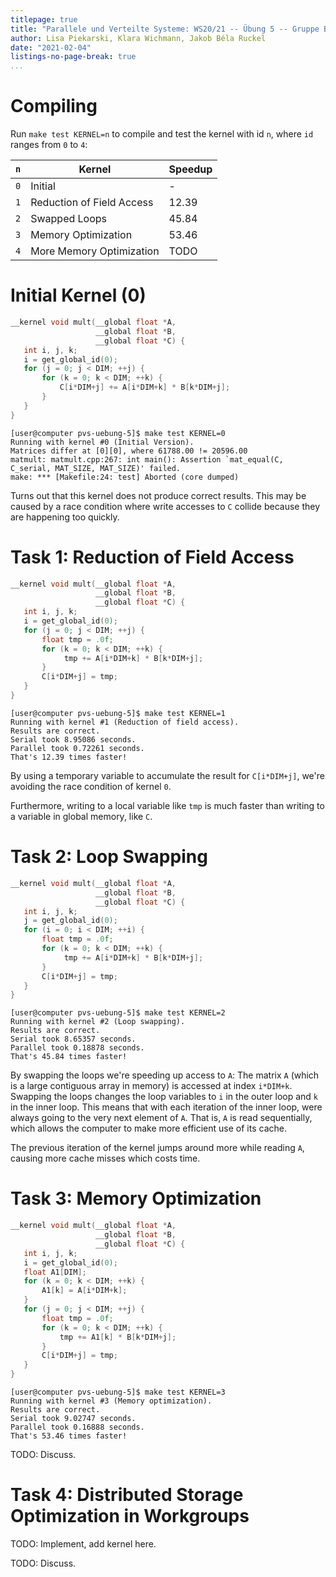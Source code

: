 ```yaml
---
titlepage: true
title: "Parallele und Verteilte Systeme: WS20/21 -- Übung 5 -- Gruppe B"
author: Lisa Piekarski, Klara Wichmann, Jakob Béla Ruckel
date: "2021-02-04"
listings-no-page-break: true
...
```


# Compiling

Run `make test KERNEL=n` to compile and test the kernel with id `n`,
where `id` ranges from `0` to `4`:

| `n` | Kernel | Speedup |
|-----|--------|---------|
| `0` | Initial | - |
| `1` | Reduction of Field Access | 12.39 |
| `2` | Swapped Loops | 45.84 |
| `3` | Memory Optimization | 53.46 |
| `4` | More Memory Optimization | TODO |

# Initial Kernel (0)

```cpp
__kernel void mult(__global float *A,
                   __global float *B,
                   __global float *C) {
   int i, j, k;
   i = get_global_id(0);
   for (j = 0; j < DIM; ++j) {
       for (k = 0; k < DIM; ++k) {
           C[i*DIM+j] += A[i*DIM+k] * B[k*DIM+j];
       }
   }
}
```

```
[user@computer pvs-uebung-5]$ make test KERNEL=0
Running with kernel #0 (Initial Version).
Matrices differ at [0][0], where 61788.00 != 20596.00
matmult: matmult.cpp:267: int main(): Assertion `mat_equal(C, C_serial, MAT_SIZE, MAT_SIZE)' failed.
make: *** [Makefile:24: test] Aborted (core dumped)
```

Turns out that this kernel does not produce correct results.  This may
be caused by a race condition where write accesses to `C` collide
because they are happening too quickly.


# Task 1: Reduction of Field Access

```cpp
__kernel void mult(__global float *A,
                   __global float *B,
                   __global float *C) {
   int i, j, k;
   i = get_global_id(0);
   for (j = 0; j < DIM; ++j) {
       float tmp = .0f;
       for (k = 0; k < DIM; ++k) {
            tmp += A[i*DIM+k] * B[k*DIM+j];
       }
       C[i*DIM+j] = tmp;
   }
}
```

```
[user@computer pvs-uebung-5]$ make test KERNEL=1
Running with kernel #1 (Reduction of field access).
Results are correct.
Serial took 8.95086 seconds.
Parallel took 0.72261 seconds.
That's 12.39 times faster!
```

By using a temporary variable to accumulate the result for `C[i*DIM+j]`,
we're avoiding the race condition of kernel `0`.

Furthermore, writing to a local variable like `tmp` is much faster than
writing to a variable in global memory, like `C`.

# Task 2: Loop Swapping



```cpp
__kernel void mult(__global float *A,
                   __global float *B,
                   __global float *C) {
   int i, j, k;
   j = get_global_id(0);
   for (i = 0; i < DIM; ++i) {
       float tmp = .0f;
       for (k = 0; k < DIM; ++k) {
            tmp += A[i*DIM+k] * B[k*DIM+j];
       }
       C[i*DIM+j] = tmp;
   }
}
```

```
[user@computer pvs-uebung-5]$ make test KERNEL=2
Running with kernel #2 (Loop swapping).
Results are correct.
Serial took 8.65357 seconds.
Parallel took 0.18878 seconds.
That's 45.84 times faster!
```

By swapping the loops we're speeding up access to `A`: The matrix `A`
(which is a large contiguous array in memory) is accessed at index
`i*DIM+k`.  Swapping the loops changes the loop variables to `i` in
the outer loop and `k` in the inner loop.  This means that with each
iteration of the inner loop, were always going to the very next element
of `A`.  That is, `A` is read sequentially, which allows the computer to
make more efficient use of its cache.

The previous iteration of the kernel jumps around more while reading
`A`, causing more cache misses which costs time.

# Task 3: Memory Optimization

```cpp
__kernel void mult(__global float *A,
                   __global float *B,
                   __global float *C) {
   int i, j, k;
   i = get_global_id(0);
   float A1[DIM];
   for (k = 0; k < DIM; ++k) {
       A1[k] = A[i*DIM+k];
   }
   for (j = 0; j < DIM; ++j) {
       float tmp = .0f;
       for (k = 0; k < DIM; ++k) {
           tmp += A1[k] * B[k*DIM+j];
       }
       C[i*DIM+j] = tmp;
   }
}
```

```
[user@computer pvs-uebung-5]$ make test KERNEL=3
Running with kernel #3 (Memory optimization).
Results are correct.
Serial took 9.02747 seconds.
Parallel took 0.16888 seconds.
That's 53.46 times faster!
```

TODO:  Discuss.


# Task 4: Distributed Storage Optimization in Workgroups

TODO:  Implement, add kernel here.

TODO:  Discuss.
